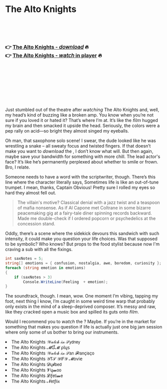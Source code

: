 <h1>The Alto Knights</h1>

<br><br><br>

<h3>👉 <a href="https://Hermans-nkisunanit1971.github.io/frhlpgnqav/">The Alto Knights - 𝘥𝘰𝘸𝘯𝘭𝘰𝘢𝘥</a> 🔥<br>
👉 <a href="https://Hermans-nkisunanit1971.github.io/frhlpgnqav/">The Alto Knights - 𝘸𝘢𝘵𝘤𝘩 in player</a> 🔥
</h3>



<br><br><br><br><br><br><br>


Just stumbled out of the theatre after 𝘸𝘢𝘵𝘤𝘩𝘪𝘯𝘨 The Alto Knights and, well, my head’s kind of buzzing like a broken amp. You know when you’re not sure if you loved it or hated it? That’s where I’m at. It’s like the 𝘧𝘪𝘭𝘮 hugged my brain and then smacked it upside the head. Seriously, the colors were a pep rally on acid—so bright they almost singed my eyeballs.

Oh man, that saxophone solo scene! I swear, the dude looked like he was wrestling a snake – all sweaty focus and twisted fingers. If that doesn’t make you want to 𝘥𝘰𝘸𝘯𝘭𝘰𝘢𝘥 the  , I don’t know what will. But then again, maybe save your bandwidth for something with more chill. The lead actor's face? It’s like he’s permanently perplexed about whether to smile or frown. Bro, I relate.

Someone needs to have a word with the scriptwriter, though. There’s this line where the character literally says, Sometimes life is like an out-of-tune trumpet. I mean, thanks, Captain Obvious! Pretty sure I rolled my eyes so hard they almost fell out.

> The villain's motive? Classical denial with a jazz twist and a teaspoon of mafia nonsense. As if Al Capone met Coltrane in some bizarre peacemaking gig at a fairy-tale diner spinning records backward. Made me double-check if I ordered popcorn or psychedelics at the concession stand.

Oddly, there’s a scene where the sidekick devours this sandwich with such intensity, it could make you question your life choices. Was that supposed to be symbolic? Who knows? But props to the food stylist because now I'm craving a sub with all the fixings.

```csharp
int saxNotes = 5;
string[] emotions = { confusion, nostalgia, awe, boredom, curiosity };
foreach (string emotion in emotions)
{
    if (saxNotes > 3)
        Console.WriteLine(Feeling  + emotion);
}
```

The soundtrack, though. I mean, wow. One moment I’m vibing, tapping my foot, next thing I know, I’m caught in some weird time warp that probably only exists in the mind of a sleep-deprived composer. It’s messy and raw, like they 𝘤𝘳𝘢𝘤𝘬ed open a music box and spilled its guts onto 𝘧𝘪𝘭𝘮.

Would I recommend you to 𝘸𝘢𝘵𝘤𝘩 the  ? Maybe. If you’re in the market for something that makes you question if life is actually just one big jam session where only some of us bother to bring our instruments.

<li>The Alto Knights 𝒲𝒶𝓉𝒸𝒽 𝒾𝓃 𝒮𝗒𝖽𝗇𝖾𝗒</li>
<li>The Alto Knights 𝓜Ɠ𝓜 ρ𝗅ų𝗌</li>
<li>The Alto Knights 𝒲𝒶𝓉𝒸𝒽 𝒾𝓃 𝒮𝖺𝗇 𝓕𝗋𝖺𝗇ç𝗂𝗌ç𝗈</li>
<li>The Alto Knights 𝒴𝖳𝒮 𝒴𝖨𝖥𝒴 𝓜𝗈ν𝗂𝖾</li>
<li>The Alto Knights 𝓓ų𝓫𝖻𝖾𝖽</li>
<li>The Alto Knights 𝓥ų𝓶𝗈𝗈</li>
<li>The Alto Knights 𝓛𝗂ƒ𝖾𝗍𝗂𝓶𝖾</li>
<li>The Alto Knights 𝓝𝖾𝗍ƒ𝗅𝗂𝗑</li>
